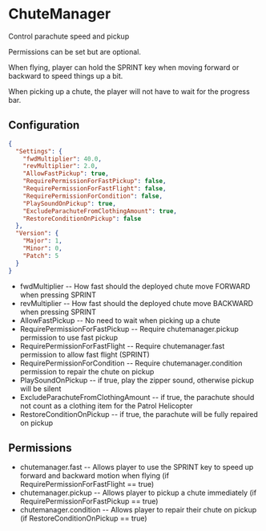 # ChuteManager
Control parachute speed and pickup

Permissions can be set but are optional.

When flying, player can hold the SPRINT key when moving forward or backward to speed things up a bit.

When picking up a chute, the player will not have to wait for the progress bar.

## Configuration
```json
{
  "Settings": {
    "fwdMultiplier": 40.0,
    "revMultiplier": 2.0,
    "AllowFastPickup": true,
    "RequirePermissionForFastPickup": false,
    "RequirePermissionForFastFlight": false,
    "RequirePermissionForCondition": false,
    "PlaySoundOnPickup": true,
    "ExcludeParachuteFromClothingAmount": true,
    "RestoreConditionOnPickup": false
  },
  "Version": {
    "Major": 1,
    "Minor": 0,
    "Patch": 5
  }
}
```

 - fwdMultiplier -- How fast should the deployed chute move FORWARD when pressing SPRINT
 - revMultiplier -- How fast should the deployed chute move BACKWARD when pressing SPRINT
 - AllowFastPickup -- No need to wait when picking up a chute
 - RequirePermissionForFastPickup -- Require chutemanager.pickup permission to use fast pickup
 - RequirePermissionForFastFlight -- Require chutemanager.fast permission to allow fast flight (SPRINT)
 - RequirePermissionForCondition -- Require chutemanager.condition permission to repair the chute on pickup
 - PlaySoundOnPickup -- if true, play the zipper sound, otherwise pickup will be silent
 - ExcludeParachuteFromClothingAmount -- if true, the parachute should not count as a clothing item for the Patrol Helicopter
 - RestoreConditionOnPickup -- if true, the parachute will be fully repaired on pickup

## Permissions
 - chutemanager.fast -- Allows player to use the SPRINT key to speed up forward and backward motion when flying (if RequirePermissionForFastFlight == true)
 - chutemanager.pickup -- Allows player to pickup a chute immediately (if RequirePermissionForFastPickup == true)
 - chutemanager.condition -- Allows player to repair their chute on pickup (if RestoreConditionOnPickup == true)

